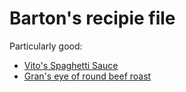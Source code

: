 # Barton's recipie file

Particularly good:

* [Vito's Spaghetti Sauce](./spaghetti.md)
* [Gran's eye of round beef roast](./gran_s_eye_of_round_beef_roast.md)
